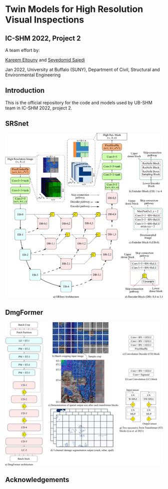 # Twin Models for High Resolution Visual Inspections
## IC-SHM 2022, Project 2

A team effort by:

[Kareem Eltouny](https://github.com/keltouny) and [Seyedomid Sajedi](https://github.com/OmidSaj)

Jan 2022, 
University at Buffalo (SUNY), 
Department of Civil, Structural and Environmental Engineering

## Introduction
This is the official repository for the code and models used by UB-SHM team in IC-SHM 2022, project 2.

## SRSnet

![SRSnet](https://github.com/OmidSaj/UB-Twin-Vision/blob/main/Assets/Figures/SRSnet.jpg)

## DmgFormer

![DmgFormer](https://github.com/OmidSaj/UB-Twin-Vision/blob/main/Assets/Figures/DmgFormer.jpg)

## Acknowledgements
